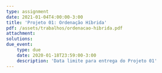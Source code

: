 ```yaml
---
type: assignment
date: 2021-01-04T4:00:00-3:00
title: 'Projeto 01: Ordenação Híbrida'
pdf: /assets/trabalhos/ordenacao-hibrida.pdf
attachment: 
solutions:
due_event: 
    type: due
    date: 2020-01-18T23:59:00-3:00
    description: 'Data limite para entrega do Projeto 01'
---
```

